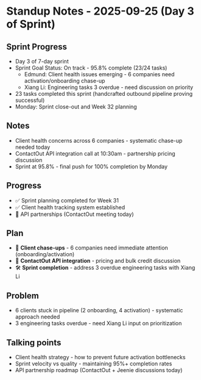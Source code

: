 # Standup Notes - 2025-09-25 (Day 3 of Sprint)

## Sprint Progress
- Day 3 of 7-day sprint
- Sprint Goal Status: On track - 95.8% complete (23/24 tasks)
  - Edmund: Client health issues emerging - 6 companies need activation/onboarding chase-up
  - Xiang Li: Engineering tasks 3 overdue - need discussion on priority
- 23 tasks completed this sprint (handcrafted outbound pipeline proving successful)
- Monday: Sprint close-out and Week 32 planning

## Notes
- Client health concerns across 6 companies - systematic chase-up needed today
- ContactOut API integration call at 10:30am - partnership pricing discussion
- Sprint at 95.8% - final push for 100% completion by Monday

## Progress
- ✅ Sprint planning completed for Week 31
- ✅ Client health tracking system established
- 🔄 API partnerships (ContactOut meeting today)

## Plan
- 🔴 **Client chase-ups** - 6 companies need immediate attention (onboarding/activation)
- 👀 **ContactOut API integration** - pricing and bulk credit discussion
- 🛠️ **Sprint completion** - address 3 overdue engineering tasks with Xiang Li

## Problem
- 6 clients stuck in pipeline (2 onboarding, 4 activation) - systematic approach needed
- 3 engineering tasks overdue - need Xiang Li input on prioritization

## Talking points
- Client health strategy - how to prevent future activation bottlenecks
- Sprint velocity vs quality - maintaining 95%+ completion rates
- API partnership roadmap (ContactOut + Jeenie discussions today)